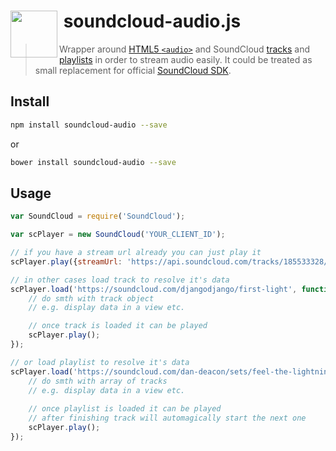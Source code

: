 # <img src="http://www.officialpsds.com/images/thumbs/Soundcloud-Logo-psd47614.png" width="75" align="left">&nbsp;soundcloud-audio.js

> Wrapper around [HTML5 `<audio>`](https://developer.mozilla.org/en/docs/Web/HTML/Element/audio) and SoundCloud [tracks](https://developers.soundcloud.com/docs/api/reference#tracks) and [playlists](https://developers.soundcloud.com/docs/api/reference#playlists) in order to stream audio easily. It could be treated as small replacement for official [SoundCloud SDK](https://developers.soundcloud.com/docs/api/sdks#javascript).

## Install

```bash
npm install soundcloud-audio --save
```

or

```bash
bower install soundcloud-audio --save
```

## Usage

```javascript
var SoundCloud = require('SoundCloud');

var scPlayer = new SoundCloud('YOUR_CLIENT_ID');

// if you have a stream url already you can just play it
scPlayer.play({streamUrl: 'https://api.soundcloud.com/tracks/185533328/stream'})

// in other cases load track to resolve it's data
scPlayer.load('https://soundcloud.com/djangodjango/first-light', function (track) {
    // do smth with track object
    // e.g. display data in a view etc.

    // once track is loaded it can be played
    scPlayer.play();
});

// or load playlist to resolve it's data
scPlayer.load('https://soundcloud.com/dan-deacon/sets/feel-the-lightning-track-instrumental-stems', function (tracks) {
    // do smth with array of tracks
    // e.g. display data in a view etc.
    
    // once playlist is loaded it can be played
    // after finishing track will automagically start the next one
    scPlayer.play();
});

```
